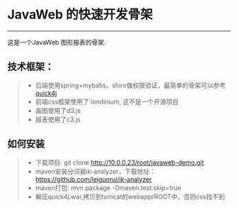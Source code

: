 # JavaWeb 的快速开发骨架

------

这是一个JavaWeb 图形报表的骨架.

## 技术框架：

> * 后端使用spring+mybatis，shiro做权限验证，最简单的骨架可以参考[quick4j](https://github.com/starzou/quick4j)
> * 前端css框架使用了 londinium, 这不是一个开源项目
> * 画图使用了d3.js
> * 报表使用了c3.js

## 如何安装
> * 下载项目: git clone http://10.0.0.23/root/javaweb-demo.git
> * maven安装分词器ik-analyzer，下载地址：https://github.com/leiguorui/ik-analyzer
> * maven打包: mvn package -Dmaven.test.skip=true
> * 解压quick4j.war,拷贝到tomcat的webapp/ROOT中，否则css找不到